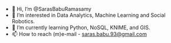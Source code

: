 - 👋 Hi, I’m @SarasBabuRamasamy
- 👀 I’m interested in Data Analytics, Machine Learning and Social Robotics.
- 🌱 I’m currently learning Python, NoSQL, KNIME, and GIS.
- 📫 How to reach (m)e-mail - saras.babu.93@gmail.com

<!---
SarasBabuRamasamy/SarasBabuRamasamy is a ✨ special ✨ repository because its `README.md` (this file) appears on your GitHub profile.
You can click the Preview link to take a look at your changes.
--->
